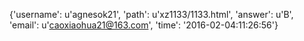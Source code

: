 {'username': u'agnesok21', 'path': u'xz1133/1133.html', 'answer': u'B', 'email': u'caoxiaohua21@163.com', 'time': '2016-02-04:11:26:56'}